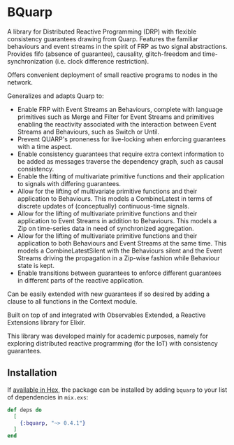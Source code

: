 # BQuarp

A library for Distributed Reactive Programming (DRP) with flexible consistency guarantees drawing from Quarp.
Features the familiar behaviours and event streams in the spirit of FRP as two signal abstractions.
Provides fifo (absence of guarantee), causality, glitch-freedom and time-synchronization (i.e. clock difference restriction).

Offers convenient deployment of small reactive programs to nodes in the network.

Generalizes and adapts Quarp to:
* Enable FRP with Event Streams an Behaviours, complete with language primitives such as Merge and Filter for Event Streams and primitives enabling the reactivity associated with the interaction between Event Streams and Behaviours, such as Switch or Until.
* Prevent QUARP's proneness for live-locking when enforcing guarantees with a time aspect.
* Enable consistency guarantees that require extra context information to be added as messages traverse the dependency graph, such as causal consistency.
* Enable the lifting of multivariate primitive functions and their application to signals with differing guarantees.
* Allow for the lifting of multivariate primitive functions and their application to Behaviours. This models a CombineLatest in terms of discrete updates of (conceptually) continuous-time signals.
* Allow for the lifting of multivariate primitive functions and their application to Event Streams in addition to Behaviours. This models a Zip on time-series data in need of synchronized aggregation.
* Allow for the lifting of multivariate primitive functions and their application to both Behaviours and Event Streams at the same time. This models a CombineLatestSilent with the Behaviours silent and the Event Streams driving the propagation in a Zip-wise fashion while Behaviour state is kept.
* Enable transitions between guarantees to enforce different guarantees in different parts of the reactive application.

Can be easily extended with new guarantees if so desired by adding a clause to all functions in the Context module.

Built on top of and integrated with Observables Extended, a Reactive Extensions library for Elixir.

This library was developed mainly for academic purposes, 
namely for exploring distributed reactive programming (for the IoT) with consistency guarantees.

## Installation

If [available in Hex](https://hex.pm/docs/publish), the package can be installed
by adding `bquarp` to your list of dependencies in `mix.exs`:

```elixir
def deps do
  [
    {:bquarp, "~> 0.4.1"}
  ]
end
```